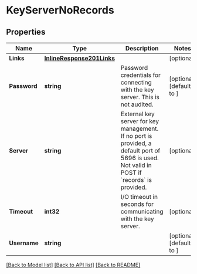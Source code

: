 # KeyServerNoRecords

## Properties

Name | Type | Description | Notes
------------ | ------------- | ------------- | -------------
**Links** | [**InlineResponse201Links**](inline_response_201__links.md) |  | [optional] 
**Password** | **string** | Password credentials for connecting with the key server. This is not audited. | [optional] [default to ]
**Server** | **string** | External key server for key management. If no port is provided, a default port of 5696 is used. Not valid in POST if &#x60;records&#x60; is provided. | [optional] 
**Timeout** | **int32** | I/O timeout in seconds for communicating with the key server. | [optional] 
**Username** | **string** |  | [optional] [default to ]

[[Back to Model list]](../README.md#documentation-for-models) [[Back to API list]](../README.md#documentation-for-api-endpoints) [[Back to README]](../README.md)


